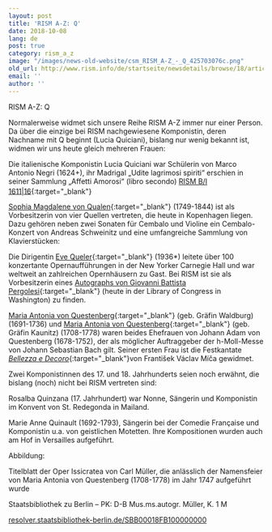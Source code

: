 ```yaml
---
layout: post
title: 'RISM A-Z: Q'
date: 2018-10-08
lang: de
post: true
category: rism_a_z
image: "/images/news-old-website/csm_RISM_A-Z_-_Q_425703076c.png"
old_url: http://www.rism.info/de/startseite/newsdetails/browse/18/article/64/many-qs.html
email: ''
author: ''
---
```


RISM A-Z: Q

Normalerweise widmet sich unsere Reihe RISM A-Z immer nur einer Person. Da über die einzige bei RISM nachgewiesene Komponistin, deren Nachname mit Q beginnt (Lucia Quiciani), bislang nur wenig bekannt ist, widmen wir uns heute gleich mehreren Frauen:

Die italienische Komponistin Lucia Quiciani war Schülerin von Marco Antonio Negri (1624+), ihr Madrigal „Udite lagrimosi spiriti“ erschien in seiner Sammlung „Affetti Amorosi“ (libro secondo) [RISM B/I 1611|16](https://opac.rism.info/search?id=00000990046919&View=rism){:target="_blank"}<sup> </sup>

[Sophia Magdalene von Qualen](https://opac.rism.info/metaopac/perma.do?v=rism&q=-1%3d%22pe30033573%22){:target="_blank"} (1749-1844) ist als Vorbesitzerin von vier Quellen vertreten, die heute in Kopenhagen liegen. Dazu gehören neben zwei Sonaten für Cembalo und Violine ein Cembalo-Konzert von Andreas Schweinitz und eine umfangreiche Sammlung von Klavierstücken:

Die Dirigentin [Eve Queler](http://www.evequeler.com){:target="_blank"} (1936\*) leitete über 100 konzertante Opernaufführungen in der New Yorker Carnegie Hall und war weltweit an zahlreichen Opernhäusern zu Gast. Bei RISM ist sie als Vorbesitzerin eines [Autographs von Giovanni Battista Pergolesi](https://opac.rism.info/metaopac/perma.do?v=rism&q=-1%3d%22pe30033136%22){:target="_blank"} (heute in der Library of Congress in Washington) zu finden.

[Maria Antonia von Questenberg](https://opac.rism.info/metaopac/perma.do?v=rism&q=-1%3d%22pe20002048%22){:target="_blank"} (geb. Gräfin Waldburg) (1691-1736) und [Maria Antonia von Questenberg](https://opac.rism.info/metaopac/perma.do?v=rism&q=-1%3d%22pe20002157%22){:target="_blank"} (geb. Gräfin Kaunitz) (1708-1778) waren beides Ehefrauen von Johann Adam von Questenberg (1678-1752), der als möglicher Auftraggeber der h-Moll-Messe von Johann Sebastian Bach gilt. Seiner ersten Frau ist die Festkantate [_Bellezza e Decoro_](https://opac.rism.info/search?id=464111278&View=rism){:target="_blank"}von František Václav Míča gewidmet.

Zwei Komponistinnen des 17. und 18. Jahrhunderts seien noch erwähnt, die bislang (noch) nicht bei RISM vertreten sind:

Rosalba Quinzana (17. Jahrhundert) war Nonne, Sängerin und Komponistin im Konvent von St. Redegonda in Mailand.

Marie Anne Quinault (1692-1793), Sängerin bei der Comedie Française und Komponistin u.a. von geistlichen Motetten. Ihre Kompositionen wurden auch am Hof in Versailles aufgeführt.

Abbildung:

Titelblatt der Oper Issicratea von Carl Müller, die anlässlich der Namensfeier von Maria Antonia von Questenberg (1708-1778) im Jahr 1747 aufgeführt wurde

Staatsbibliothek zu Berlin – PK: D-B Mus.ms.autogr. Müller, K. 1 M

[resolver.staatsbibliothek-berlin.de/SBB00018FB100000000](http://resolver.staatsbibliothek-berlin.de/SBB00018FB100000000)